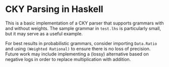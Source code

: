 # CKY Parsing in Haskell

This is a basic implementation of a CKY parser
that supports grammars with and without weights.
The sample grammar in `test.lhs` is particularly small,
but it may serve as a useful example.

For best results in probabilistic grammars,
consider importing `Data.Ratio` and using `(Weighted Rational)`
to ensure there is no loss of precision.
Future work may include implementing a (lossy) alternative
based on negative logs in order to replace multiplication with addition.
